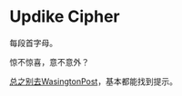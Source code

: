 # Updike Cipher

每段首字母。

惊不惊喜，意不意外？

[总之别去WasingtonPost](http://www.freerepublic.com/focus/f-news/2022688/posts)，基本都能找到提示。
